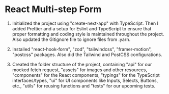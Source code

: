 # React Multi-step Form

1. Initialized the project using "create-next-app" with TypeScript. Then I added Prettier and a setup for Eslint and TypeScript to ensure that proper formatting and coding style is maintained throughout the project. Also updated the Gitignore file to ignore files from .yarn.

2. Installed "react-hook-form", "zod", "tailwindcss", "framer-motion", "postcss" packages. Also did the Tailwind and PostCSS configurations.

3. Created the folder structure of the project, containing "api" for our mocked fetch request, "assets" for images and other resources, "components" for the React components, "typings" for the TypeScript interfaces/types, "ui" for UI components like Inputs, Selects, Buttons, etc., "utils" for reusing functions and "tests" for our upcoming tests.
